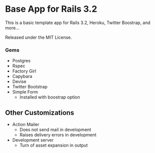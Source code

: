# Base App for Rails 3.2
This is a basic template app for Rails 3.2, Heroku, Twitter Boostrap, and more...

Released under the MIT License.

### Gems
- Postgres
- Rspec
- Factory Girl
- Capybara
- Devise
- Twitter Bootstrap
- Simple Form
  - Installed with boostrap option

## Other Customizations
- Action Mailer
  - Does not send mail in development
  - Raises delivery errors in development
- Development server
  - Turn of asset expansion in output